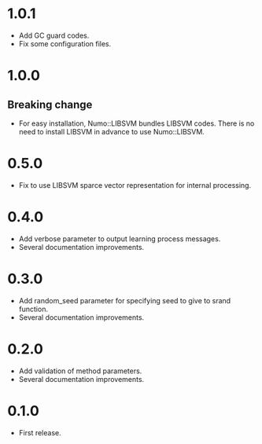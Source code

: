 # 1.0.1
- Add GC guard codes.
- Fix some configuration files.

# 1.0.0
## Breaking change
- For easy installation, Numo::LIBSVM bundles LIBSVM codes.
There is no need to install LIBSVM in advance to use Numo::LIBSVM.

# 0.5.0
- Fix to use LIBSVM sparce vector representation for internal processing.

# 0.4.0
- Add verbose parameter to output learning process messages.
- Several documentation improvements.

# 0.3.0
- Add random_seed parameter for specifying seed to give to srand function.
- Several documentation improvements.

# 0.2.0
- Add validation of method parameters.
- Several documentation improvements.

# 0.1.0
- First release.
